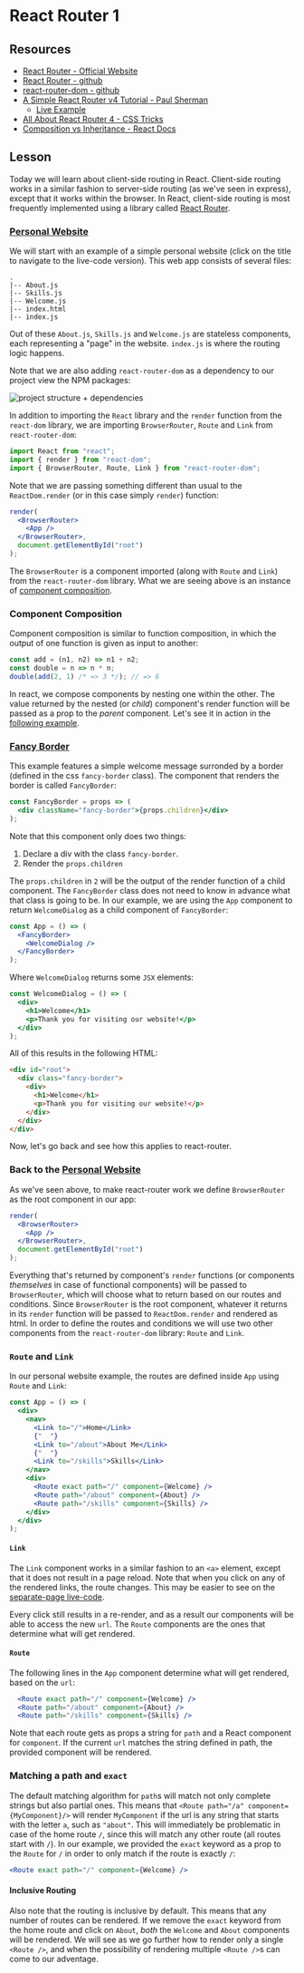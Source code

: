 # React Router 1

## Resources

* [React Router - Official Website](https://reacttraining.com/react-router/)
* [React Router - github](https://github.com/ReactTraining/react-router)
* [react-router-dom - github](https://github.com/ReactTraining/react-router/tree/master/packages/react-router-dom)
* [A Simple React Router v4 Tutorial - Paul Sherman](https://medium.com/@pshrmn/a-simple-react-router-v4-tutorial-7f23ff27adf)
  * [Live Example](https://codesandbox.io/s/vVoQVk78)
* [All About React Router 4 - CSS Tricks](https://css-tricks.com/react-router-4/)
* [Composition vs Inheritance - React Docs](https://reactjs.org/docs/composition-vs-inheritance.html)

## Lesson

Today we will learn about client-side routing in React. Client-side routing works in a similar fashion to server-side routing (as we've seen in express), except that it works within the browser. In React, client-side routing is most frequently implemented using a library called [React Router](https://reacttraining.com/react-router/).

### [Personal Website](https://codesandbox.io/s/1r165o97o7)

We will start with an example of a simple personal website (click on the title to navigate to the live-code version). This web app consists of several files:

```ANSCI
.
|-- About.js
|-- Skills.js
|-- Welcome.js
|-- index.html
|-- index.js
```

Out of these `About.js`, `Skills.js` and `Welcome.js` are stateless components, each representing a "page" in the website. `index.js` is where the routing logic happens.

Note that we are also adding `react-router-dom` as a dependency to our project view the NPM packages:

![project structure + dependencies](assets/project_structure.png?raw=true)

In addition to importing the `React` library and the `render` function from the `react-dom` library, we are importing `BrowserRouter`, `Route` and `Link` from `react-router-dom`:

```js
import React from "react";
import { render } from "react-dom";
import { BrowserRouter, Route, Link } from "react-router-dom";
```

Note that we are passing something different than usual to the `ReactDom.render` (or in this case simply `render`) function:

```jsx
render(
  <BrowserRouter>
    <App />
  </BrowserRouter>,
  document.getElementById("root")
);
```

The `BrowserRouter` is a component imported (along with `Route` and `Link`) from the `react-router-dom` library. What we are seeing above is an instance of [component composition](https://reactjs.org/docs/composition-vs-inheritance.html).

### Component Composition

Component composition is similar to function composition, in which the output of one function is given as input to another:

```js
const add = (n1, n2) => n1 + n2;
const double = n => n * n;
double(add(2, 1) /* => 3 */); // => 6
```

In react, we compose components by nesting one within the other. The value returned by the nested (or _child_) component's render function will be passed as a prop to the _parent_ component. Let's see it in action in the [following example](https://codesandbox.io/s/pk7wn5vvoj).

### [Fancy Border](https://codesandbox.io/s/pk7wn5vvoj)

This example features a simple welcome message surronded by a border (defined in the css `fancy-border` class). The component that renders the border is called `FancyBorder`:

```jsx
const FancyBorder = props => (
  <div className="fancy-border">{props.children}</div>
);
```

Note that this component only does two things:

1. Declare a div with the class `fancy-border`.
2. Render the `props.children`

The `props.children` in `2` will be the output of the render function of a child component. The `FancyBorder` class does not need to know in advance what that class is going to be. In our example, we are using the `App` component to return `WelcomeDialog` as a child component of `FancyBorder`:

```jsx
const App = () => (
  <FancyBorder>
    <WelcomeDialog />
  </FancyBorder>
);
```

Where `WelcomeDialog` returns some `JSX` elements:

```jsx
const WelcomeDialog = () => (
  <div>
    <h1>Welcome</h1>
    <p>Thank you for visiting our website!</p>
  </div>
);
```

All of this results in the following HTML:

```html
<div id="root">
  <div class="fancy-border">
    <div>
      <h1>Welcome</h1>
      <p>Thank you for visiting our website!</p>
    </div>
  </div>
</div>
```

Now, let's go back and see how this applies to react-router.

### Back to the [Personal Website](https://codesandbox.io/s/1r165o97o7)

As we've seen above, to make react-router work we define `BrowserRouter` as the root component in our app:

```jsx
render(
  <BrowserRouter>
    <App />
  </BrowserRouter>,
  document.getElementById("root")
);
```

Everything that's returned by component's `render` functions (or components _themselves_ in case of functional components) will be passed to `BrowserRouter`, which will choose what to return based on our routes and conditions. Since `BrowserRouter` is the root component, whatever it returns in its `render` function will be passed to `ReactDom.render` and rendered as html. In order to define the routes and conditions we will use two other components from the `react-router-dom` library: `Route` and `Link`.

### `Route` and `Link`

In our personal website example, the routes are defined inside `App` using `Route` and `Link`:

```jsx
const App = () => (
  <div>
    <nav>
      <Link to="/">Home</Link>
      {"  "}
      <Link to="/about">About Me</Link>
      {"  "}
      <Link to="/skills">Skills</Link>
    </nav>
    <div>
      <Route exact path="/" component={Welcome} />
      <Route path="/about" component={About} />
      <Route path="/skills" component={Skills} />
    </div>
  </div>
);
```

#### `Link`

The `Link` component works in a similar fashion to an `<a>` element, except that it does not result in a page reload. Note that when you click on any of the rendered links, the route changes. This may be easier to see on the [separate-page live-code](https://1r165o97o7.codesandbox.io/).

Every click still results in a re-render, and as a result our components will be able to access the new `url`. The `Route` components are the ones that determine what will get rendered.

#### `Route`

The following lines in the `App` component determine what will get rendered, based on the `url`:

```jsx
  <Route exact path="/" component={Welcome} />
  <Route path="/about" component={About} />
  <Route path="/skills" component={Skills} />
```

Note that each route gets as props a string for `path` and a React component for `component`. If the current `url` matches the string defined in path, the provided component will be rendered.

### Matching a path and `exact`

The default matching algorithm for `path`s will match not only complete strings but also partial ones. This means that `<Route path="/a" component={MyComponent}/>` will render `MyComponent` if the url is any string that starts with the letter `a`, such as `"about"`. This will immediately be problematic in case of the home route `/`, since this will match any other route (all routes start with `/`). In our example, we provided the `exact` keyword as a prop to the `Route` for `/` in order to only match if the route is exactly `/`:

```jsx
<Route exact path="/" component={Welcome} />
```

#### Inclusive Routing

Also note that the routing is inclusive by default. This means that any number of routes can be rendered. If we remove the `exact` keyword from the home route and click on `About`, _both_ the `Welcome` and `About` components will be rendered. We will see as we go further how to render only a single `<Route />`, and when the possibility of rendering multiple `<Route />`s can come to our adventage.
